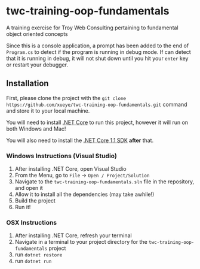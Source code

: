 # twc-training-oop-fundamentals
A training exercise for Troy Web Consulting pertaining to fundamental object oriented concepts

Since this is a console application, a prompt has been added to the end of `Program.cs` to detect if the program is running in debug mode. If can detect that it is running in debug, it will not shut down until you hit your `enter` key or restart your debugger.

## Installation
First, please clone the project with the `git clone https://github.com/xueye/twc-training-oop-fundamentals.git` command and store it to your local machine.

You will need to install [.NET Core](https://www.microsoft.com/net/core) to run this project, however it will run on both Windows and Mac!

You will also need to install the [.NET Core 1.1 SDK](https://go.microsoft.com/fwlink/?LinkID=835014) **after** that.

### Windows Instructions (Visual Studio)
1. After installing .NET Core, open Visual Studio
2. From the Menu, go to `File` -> `Open / Project/Solution`
3. Navigate to the `twc-training-oop-fundamentals.sln` file in the repository, and open it
4. Allow it to install all the dependencies (may take awhile!)
5. Build the project
6. Run it!

### OSX Instructions
1. After installing .NET Core, refresh your terminal
2. Navigate in a terminal to your project directory for the `twc-training-oop-fundamentals` project
3. run `dotnet restore`
4. run `dotnet run`
